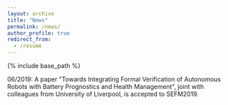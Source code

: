 ```yaml
---
layout: archive
title: "News"
permalink: /news/
author_profile: true
redirect_from:
  - /resume
---
```


{% include base_path %}

06/2019: A paper "Towards Integrating Formal Verification of Autonomous Robots with Battery Prognostics and Health Management", joint with colleagues from University of Liverpool, is accepted to SEFM2019. 